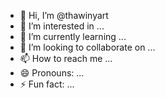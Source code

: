 - 👋 Hi, I’m @thawinyart
- 👀 I’m interested in ...
- 🌱 I’m currently learning ...
- 💞️ I’m looking to collaborate on ...
- 📫 How to reach me ...
- 😄 Pronouns: ...
- ⚡ Fun fact: ...

<!---
thawinyart/thawinyart is a ✨ special ✨ repository because its `README.md` (this file) appears on your GitHub profile.
You can click the Preview link to take a look at your changes.
--->
